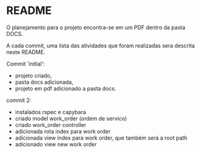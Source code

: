 # README

O planejamento para o projeto encontra-se em um PDF dentro da pasta DOCS.

A cada commit, uma lista das atividades que foram realizadas sera descrita neste README.

Commit 'initial': 
 - projeto criado, 
 - pasta docs adicionada, 
 - projeto em pdf adicionado a pasta docs.

 commit 2:
  - instalados rspec e capybara
  - criado model work_order (ordem de servico)
  - criado work_order controller
  - adicionada rota index para work order
  - adicionada view index para work order, que também será a root path
  - adicionado view new work order


